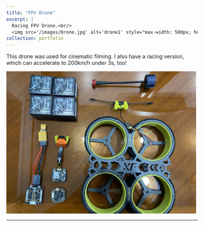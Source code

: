 ```yaml
---
title: "FPV Drone"
excerpt: |
  Racing FPV Drone.<br/>
  <img src='/images/Drone.jpg' alt='drone1' style="max-width: 500px; height: auto;">
collection: portfolio
---
```

This drone was used for cinematic filming. I also have a racing version, which can accelerate to 200km/h under 3s, too!

<img src='/images/Drone.jpg' alt='drone1' style="max-width: 500px; height: auto;">
  
---

